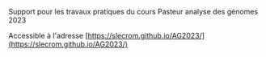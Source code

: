 Support pour les travaux pratiques du cours Pasteur analyse des génomes 2023

Accessible à l'adresse [https://slecrom.github.io/AG2023/](https://slecrom.github.io/AG2023/)
